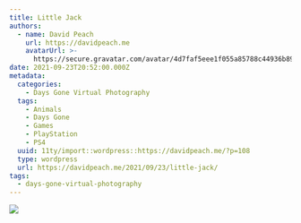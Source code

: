 ```yaml
---
title: Little Jack
authors:
  - name: David Peach
    url: https://davidpeach.me
    avatarUrl: >-
      https://secure.gravatar.com/avatar/4d7faf5eee1f055a85788c44936b8995eaab6dfb004e7854ec747ccb272e91ee?s=96&d=mm&r=g
date: 2021-09-23T20:52:00.000Z
metadata:
  categories:
    - Days Gone Virtual Photography
  tags:
    - Animals
    - Days Gone
    - Games
    - PlayStation
    - PS4
  uuid: 11ty/import::wordpress::https://davidpeach.me/?p=108
  type: wordpress
  url: https://davidpeach.me/2021/09/23/little-jack/
tags:
  - days-gone-virtual-photography
---
```

[![](/assets/Little-Jack-1536x864-3jkUnS3z4hPd.jpg)](/assets/Little-Jack-1536x864-3jkUnS3z4hPd.jpg)
